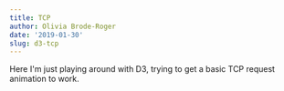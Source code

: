 ```yaml
---
title: TCP
author: Olivia Brode-Roger
date: '2019-01-30'
slug: d3-tcp
---
```

<script src="https://d3js.org/d3.v5.min.js"></script>

Here I'm just playing around with D3, trying to get a basic TCP request animation to work.

<svg class="waterfall"></svg>

<style>

rect {
  fill: steelblue;
}
circle {
  fill: steelblue;
}

.sender circle {
    fill: orange;
}
.receiver circle {
    fill: steelblue;
}

text {
  fill: white;
  text-anchor: end;
  font: 10px sans-serif;
}

</style>

<script>
var width  = 420,
    height = 420;

var tcp_send = [1, 1, 2, 3, 5, 8],
    lag = 1;


// Setup
var chart = d3.select(".waterfall")
              .attr("height", height)
              .attr("width", width);

function addNode(chart, name, x, y) {
    var node = chart.append("g")
                          .attr("transform", "translate(" + x +", " + y + ")")
                          .attr("class", name)
    node.append("circle")
            .attr("r",  20)

    node.append("text")
            .attr("dy", ".35em")
            .attr("dx", ".25em")
            .text(name[0].toUpperCase())

    return node;

}

sender   = addNode(chart, "sender",     width/4, height/2)
receiver = addNode(chart, "receiver", 3*width/4, height/2)


function drawData(data) {
    console.log(data);

    var data_scale = d3.scaleLinear()
                  .domain([0, d3.max(data)])
                  .range([height-20, 20]);

    var bars = chart.selectAll("g")
      .data(data);

    bars.exit().remove();

    var new_bars = bars.enter()
        .append("g")
            .attr("transform", function(d, i) {return "translate(" + i*barWidth + ", 0)"});

    new_bars.append("circle")
        .merge(bars.select("circle"))
            .attr("cy", data_scale)
            .attr("cx", 10)
            .attr("r", 10)

    new_bars.append("text")
        .merge(bars.select("text"))
        .attr("y", function(d) {return data_scale(d) + 3})
        .attr("x", barWidth / 2)
        .attr("dx", ".50em")
        .text(function(d) { return d; });
}


function updateData() {
    console.log("hey!");
    var new_value = +d3.select("#new_data").node().value;
    console.log(new_value);
    addData(new_value);
};

</script>

